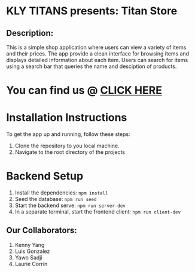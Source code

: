# KLY TITANS presents: Titan Store

## Description:

This is a simple shop application where users can view a variety of items and their prices. The app provide a clean interface for browsing items and displays detailed information about each item. Users can search for items using a search bar that queries the name and desciption of products.

# You can find us @ [CLICK HERE](https://inventory-app-kp4e.onrender.com)

# Installation Instructions 

To get the app up and running, follow these steps:

1. Clone the repository to you local machine.
2. Navigate to the root directory of the projects

# Backend Setup

1. Install the dependencies:
`npm install`
2. Seed the database:
`npm run seed` 
3. Start the backend serve:
`npm run server-dev`
4. In a separate terminal, start the frontend client:
`npm run client-dev`


## Our Collaborators:

1. Kenny Yang
2. Luis Gonzalez
3. Yawo Sadji
4. Laurie Corrin

